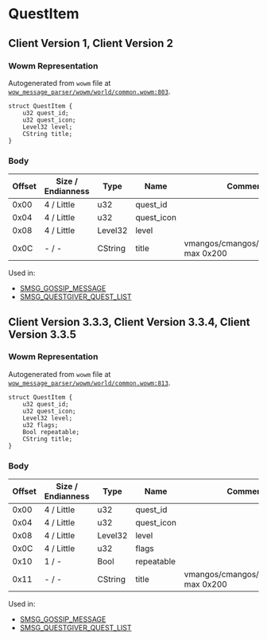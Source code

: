 # QuestItem

## Client Version 1, Client Version 2

### Wowm Representation

Autogenerated from `wowm` file at [`wow_message_parser/wowm/world/common.wowm:803`](https://github.com/gtker/wow_messages/tree/main/wow_message_parser/wowm/world/common.wowm#L803).
```rust,ignore
struct QuestItem {
    u32 quest_id;
    u32 quest_icon;
    Level32 level;
    CString title;
}
```
### Body

| Offset | Size / Endianness | Type | Name | Comment |
| ------ | ----------------- | ---- | ---- | ------- |
| 0x00 | 4 / Little | u32 | quest_id |  |
| 0x04 | 4 / Little | u32 | quest_icon |  |
| 0x08 | 4 / Little | Level32 | level |  |
| 0x0C | - / - | CString | title | vmangos/cmangos/mangoszero: max 0x200 |


Used in:
* [SMSG_GOSSIP_MESSAGE](smsg_gossip_message.md)
* [SMSG_QUESTGIVER_QUEST_LIST](smsg_questgiver_quest_list.md)

## Client Version 3.3.3, Client Version 3.3.4, Client Version 3.3.5

### Wowm Representation

Autogenerated from `wowm` file at [`wow_message_parser/wowm/world/common.wowm:813`](https://github.com/gtker/wow_messages/tree/main/wow_message_parser/wowm/world/common.wowm#L813).
```rust,ignore
struct QuestItem {
    u32 quest_id;
    u32 quest_icon;
    Level32 level;
    u32 flags;
    Bool repeatable;
    CString title;
}
```
### Body

| Offset | Size / Endianness | Type | Name | Comment |
| ------ | ----------------- | ---- | ---- | ------- |
| 0x00 | 4 / Little | u32 | quest_id |  |
| 0x04 | 4 / Little | u32 | quest_icon |  |
| 0x08 | 4 / Little | Level32 | level |  |
| 0x0C | 4 / Little | u32 | flags |  |
| 0x10 | 1 / - | Bool | repeatable |  |
| 0x11 | - / - | CString | title | vmangos/cmangos/mangoszero: max 0x200 |


Used in:
* [SMSG_GOSSIP_MESSAGE](smsg_gossip_message.md)
* [SMSG_QUESTGIVER_QUEST_LIST](smsg_questgiver_quest_list.md)

